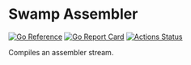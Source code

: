 # Swamp Assembler

[![Go Reference](https://pkg.go.dev/badge/github.com/swamp/assembler.svg)](https://pkg.go.dev/github.com/swamp/assembler)
[![Go Report Card](https://goreportcard.com/badge/github.com/swamp/assembler)](https://goreportcard.com/report/github.com/swamp/assembler)
[![Actions Status](https://github.com/swamp/assembler/workflows/Go/badge.svg)](https://github.com/swamp/assembler/actions)

Compiles an assembler stream.
